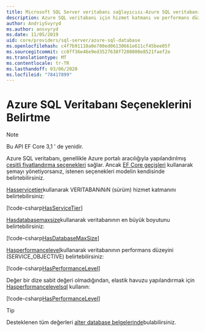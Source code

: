 ```yaml
---
title: Microsoft SQL Server veritabanı sağlayıcısı-Azure SQL veritabanı seçenekleri-EF Core
description: Azure SQL veritabanı için hizmet katmanı ve performans düzeyini SQL Server Entity Framework Core veritabanı sağlayıcısıyla belirleme
author: AndriySvyryd
ms.author: ansvyryd
ms.date: 11/05/2019
uid: core/providers/sql-server/azure-sql-database
ms.openlocfilehash: c4f7b91110a0e700ed06130661e611cf45bee05f
ms.sourcegitcommit: cc0ff36e46e9ed3527638f7208000e8521faef2e
ms.translationtype: MT
ms.contentlocale: tr-TR
ms.lasthandoff: 03/06/2020
ms.locfileid: "78417899"
---
```

# <a name="specifying-azure-sql-database-options"></a>Azure SQL Veritabanı Seçeneklerini Belirtme

>[!NOTE]
> Bu API EF Core 3,1 ' de yenidir.

Azure SQL veritabanı, genellikle Azure portalı aracılığıyla yapılandırılmış [çeşitli fiyatlandırma seçenekleri](https://azure.microsoft.com/pricing/details/sql-database/single/) sağlar. Ancak [EF Core geçişleri](xref:core/managing-schemas/migrations/index) kullanarak şemayı yönetiyorsanız, istenen seçenekleri modelin kendisinde belirtebilirsiniz.

[Hasservicetier](/dotnet/api/Microsoft.EntityFrameworkCore.SqlServerModelBuilderExtensions.HasServiceTier)kullanarak VERITABANıNıN (sürüm) hizmet katmanını belirtebilirsiniz:

[!code-csharp[HasServiceTier](../../../../samples/core/SqlServer/AzureDatabase/AzureSqlContext.cs?name=HasServiceTier)]

[Hasdatabasemaxsize](/dotnet/api/Microsoft.EntityFrameworkCore.SqlServerModelBuilderExtensions.HasDatabaseMaxSize)kullanarak veritabanının en büyük boyutunu belirtebilirsiniz:

[!code-csharp[HasDatabaseMaxSize](../../../../samples/core/SqlServer/AzureDatabase/AzureSqlContext.cs?name=HasDatabaseMaxSize)]

[Hasperformancelevel](/dotnet/api/Microsoft.EntityFrameworkCore.SqlServerModelBuilderExtensions.HasPerformanceLevel)kullanarak veritabanının performans düzeyini (SERVICE_OBJECTIVE) belirtebilirsiniz:

[!code-csharp[HasPerformanceLevel](../../../../samples/core/SqlServer/AzureDatabase/AzureSqlContext.cs?name=HasPerformanceLevel)]

Değer bir dize sabit değeri olmadığından, elastik havuzu yapılandırmak için [Hasperformancelevelsql](/dotnet/api/Microsoft.EntityFrameworkCore.SqlServerModelBuilderExtensions.HasPerformanceLevelSql) kullanın:

[!code-csharp[HasPerformanceLevel](../../../../samples/core/SqlServer/AzureDatabase/AzureSqlContext.cs?name=HasPerformanceLevelSql)]


>[!TIP]
> Desteklenen tüm değerleri [alter database belgelerinde](/sql/t-sql/statements/alter-database-transact-sql?view=azuresqldb-current)bulabilirsiniz.